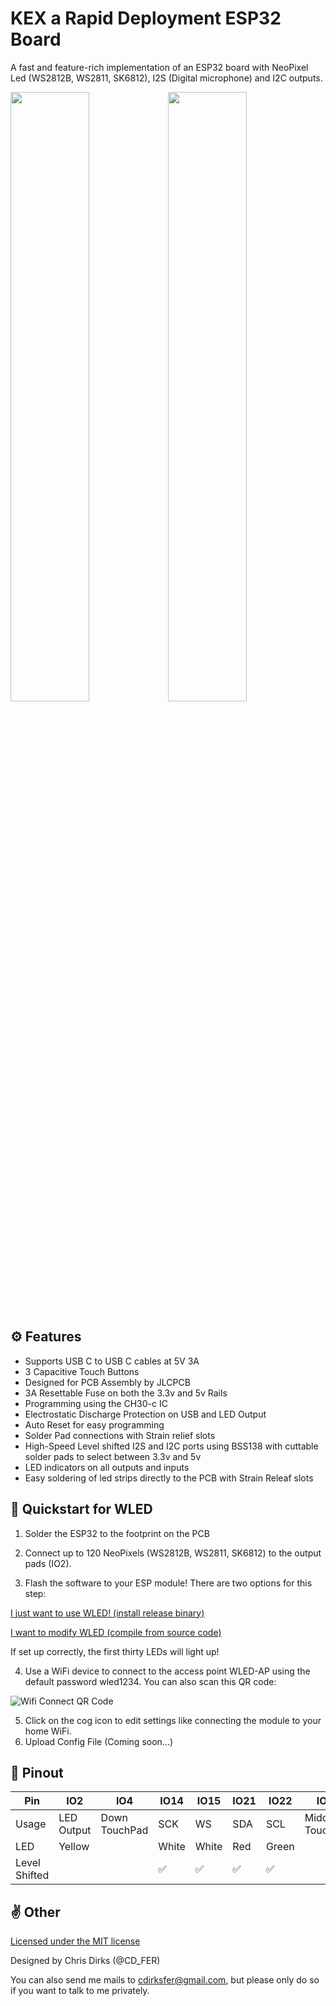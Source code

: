 # KEX a Rapid Deployment ESP32 Board
A fast and feature-rich implementation of an ESP32 board with NeoPixel Led (WS2812B, WS2811, SK6812), I2S (Digital microphone) and I2C outputs.

<img src="/images/Bottom.png" width="50%"><img src="/images/Top.png" width="50%">


## ⚙️ Features
- Supports USB C to USB C cables at 5V 3A 
- 3 Capacitive Touch Buttons
- Designed for PCB Assembly by JLCPCB 
- 3A Resettable Fuse on both the 3.3v and 5v Rails
- Programming using the CH30-c IC
- Electrostatic Discharge Protection on USB and LED Output
- Auto Reset for easy programming
- Solder Pad connections with Strain relief slots 
- High-Speed Level shifted I2S and I2C ports using BSS138 with cuttable solder pads to select between 3.3v and 5v 
- LED indicators on all outputs and inputs
- Easy soldering of led strips directly to the PCB with Strain Releaf slots


## 📲 Quickstart for WLED
1. Solder the ESP32 to the footprint on the PCB

2. Connect up to 120 NeoPixels (WS2812B, WS2811, SK6812) to the output pads (IO2). 

3. Flash the software to your ESP module! There are two options for this step:

[I just want to use WLED! (install release binary)](https://install.wled.me/)

[I want to modify WLED (compile from source code)](https://kno.wled.ge/advanced/compiling-wled/)

If set up correctly, the first thirty LEDs will light up!

4. Use a WiFi device to connect to the access point WLED-AP using the default password wled1234. You can also scan this QR code:

![Wifi Connect QR Code](https://i.ibb.co/h2YswXK/WLED-QR-Connect-WB.png)

5. Click on the cog icon to edit settings like connecting the module to your home WiFi.
6. Upload Config File (Coming soon...)

## 💾 Pinout
Pin | IO2 | IO4 | IO14 | IO15 | IO21 | IO22 | IO27 | IO32 | IO33 | IO36
--- | --- | --- | --- |--- |--- |--- |--- |--- |--- |---
Usage | LED Output | Down TouchPad | SCK | WS | SDA | SCL | Middle TouchPad | SD |  Up TouchPad | Analog Input 
LED | Yellow | | White | White | Red | Green | | White | | |
Level Shifted | | |✅|✅|✅|✅| |✅| 


## ✌️ Other

[Licensed under the MIT license](https://github.com/git/git-scm.com/blob/main/MIT-LICENSE.txt)

Designed by Chris Dirks (@CD_FER)

You can also send me mails to [cdirksfer@gmail.com](mailto:dev.cdirksfer@gmail.com), but please only do so if you want to talk to me privately.
